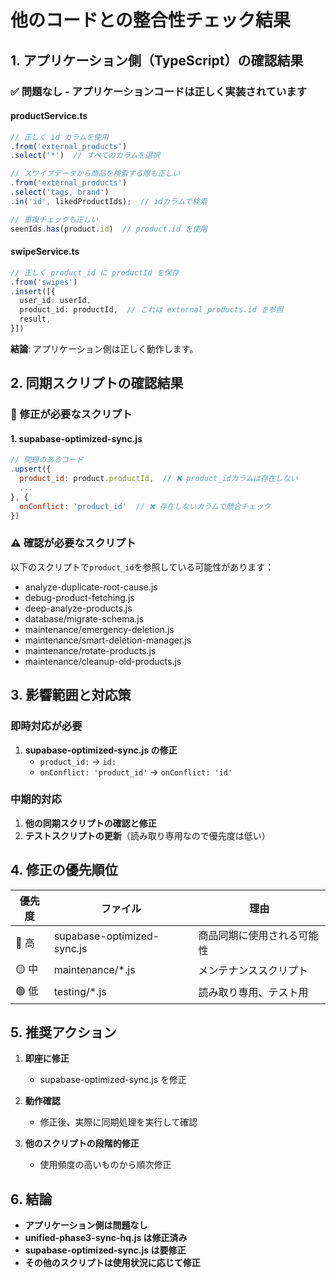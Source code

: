 # 他のコードとの整合性チェック結果

## 1. アプリケーション側（TypeScript）の確認結果

### ✅ 問題なし - アプリケーションコードは正しく実装されています

#### productService.ts
```typescript
// 正しく id カラムを使用
.from('external_products')
.select('*')  // すべてのカラムを選択

// スワイプデータから商品を検索する際も正しい
.from('external_products')
.select('tags, brand')
.in('id', likedProductIds);  // idカラムで検索

// 重複チェックも正しい
seenIds.has(product.id)  // product.id を使用
```

#### swipeService.ts
```typescript
// 正しく product_id に productId を保存
.from('swipes')
.insert([{
  user_id: userId,
  product_id: productId,  // これは external_products.id を参照
  result,
}])
```

**結論**: アプリケーション側は正しく動作します。

## 2. 同期スクリプトの確認結果

### 🔴 修正が必要なスクリプト

#### 1. supabase-optimized-sync.js
```javascript
// 問題のあるコード
.upsert({
  product_id: product.productId,  // ❌ product_idカラムは存在しない
  ...
}, {
  onConflict: 'product_id'  // ❌ 存在しないカラムで競合チェック
})
```

### ⚠️ 確認が必要なスクリプト

以下のスクリプトで`product_id`を参照している可能性があります：
- analyze-duplicate-root-cause.js
- debug-product-fetching.js
- deep-analyze-products.js
- database/migrate-schema.js
- maintenance/emergency-deletion.js
- maintenance/smart-deletion-manager.js
- maintenance/rotate-products.js
- maintenance/cleanup-old-products.js

## 3. 影響範囲と対応策

### 即時対応が必要
1. **supabase-optimized-sync.js の修正**
   - `product_id:` → `id:`
   - `onConflict: 'product_id'` → `onConflict: 'id'`

### 中期的対応
1. **他の同期スクリプトの確認と修正**
2. **テストスクリプトの更新**（読み取り専用なので優先度は低い）

## 4. 修正の優先順位

| 優先度 | ファイル | 理由 |
|--------|----------|------|
| 🔴 高 | supabase-optimized-sync.js | 商品同期に使用される可能性 |
| 🟡 中 | maintenance/*.js | メンテナンススクリプト |
| 🟢 低 | testing/*.js | 読み取り専用、テスト用 |

## 5. 推奨アクション

1. **即座に修正**
   - supabase-optimized-sync.js を修正

2. **動作確認**
   - 修正後、実際に同期処理を実行して確認

3. **他のスクリプトの段階的修正**
   - 使用頻度の高いものから順次修正

## 6. 結論

- **アプリケーション側は問題なし**
- **unified-phase3-sync-hq.js は修正済み**
- **supabase-optimized-sync.js は要修正**
- **その他のスクリプトは使用状況に応じて修正**
